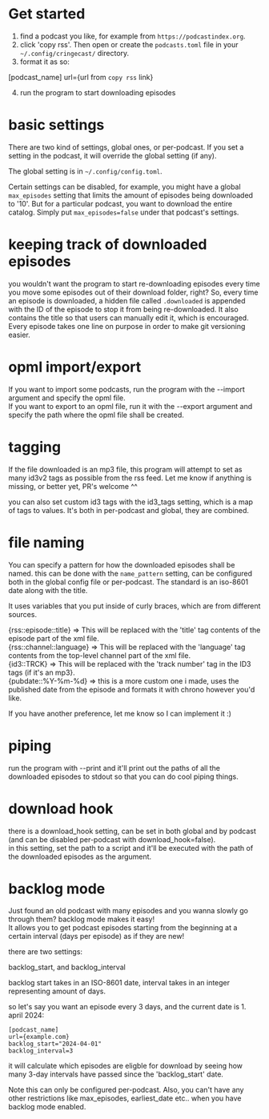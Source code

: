 # Get started

1. find a podcast you like, for example from `https://podcastindex.org`.
2. click 'copy rss'. Then open or create the `podcasts.toml` file in your `~/.config/cringecast/` directory.
3. format it as so:

[podcast_name]
url={url from `copy rss` link}

4. run the program to start downloading episodes

# basic settings 

There are two kind of settings, global ones, or per-podcast. If you set a setting in the podcast, it will override the global setting (if any).   

The global setting is in `~/.config/config.toml`.   
 
Certain settings can be disabled, for example, you might have a global `max_episodes` setting that limits the amount of episodes being downloaded to '10'. But for a particular podcast, you want to download the entire catalog. Simply put `max_episodes=false` under that podcast's settings.   
 
# keeping track of downloaded episodes  
 

you wouldn't want the program to start re-downloading episodes every time you move some episodes out of their download folder, right? So, every time an episode is downloaded, a hidden file called `.downloaded` is appended with the ID of the episode to stop it from being re-downloaded. It also contains the title so that users can manually edit it, which is encouraged. Every episode takes one line on purpose in order to make git versioning easier. 

# opml import/export 

If you want to import some podcasts, run the program with the --import argument and specify the opml file.  
If you want to export to an opml file, run it with the --export argument and specify the path where the opml file shall be created.

# tagging  

If the file downloaded is an mp3 file, this program will attempt to set as many id3v2 tags as possible from the rss feed. Let me know if anything is missing, or better yet, PR's welcome ^^   

you can also set custom id3 tags with the id3_tags setting, which is a map of tags to values. It's both in per-podcast and global, they are combined. 
 
# file naming

You can specify a pattern for how the downloaded episodes shall be named. this can be done with the `name_pattern` setting, can be configured both in the global config file or per-podcast. The standard is an iso-8601 date along with the title.   
 
It uses variables that you put inside of curly braces, which are from different sources.  
 
{rss::episode::title} => This will be replaced with the 'title' tag contents of the episode part of the xml file.  
{rss::channel::language} => This will be replaced with the 'language' tag contents from the top-level channel part of the xml file.  
{id3::TRCK}  => This will be replaced with the 'track number' tag in the ID3 tags (if it's an mp3}.  
{pubdate::%Y-%m-%d} => this is a more custom one i made, uses the published date from the episode and formats it with chrono however you'd like. 

If you have another preference, let me know so I can implement it :)   
 
# piping

run the program with --print and it'll print out the paths of all the downloaded episodes to stdout so that you can do cool piping things. 
 
# download hook

there is a download_hook setting, can be set in both global and by podcast (and can be disabled per-podcast with download_hook=false).  
in this setting, set the path to a script and it'll be executed with the path of the downloaded episodes as the argument.


# backlog mode   

Just found an old podcast with many episodes and you wanna slowly go through them? backlog mode makes it easy!    
It allows you to get podcast episodes starting from the beginning at a certain interval (days per episode) as if they are new!

there are two settings:  

backlog_start, and backlog_interval  
 
backlog start takes in an ISO-8601 date, interval takes in an integer representing amount of days.  

so let's say you want an episode every 3 days, and the current date is 1. april 2024: 

```
[podcast_name]
url={example.com}
backlog_start="2024-04-01"
backlog_interval=3 
``` 

it will calculate which episodes are eligble for download by seeing how many 3-day intervals have passed since the 'backlog_start' date.

Note this can only be configured per-podcast. Also, you can't have any other restrictions like max_episodes, earliest_date etc.. when you have backlog mode enabled.


 
